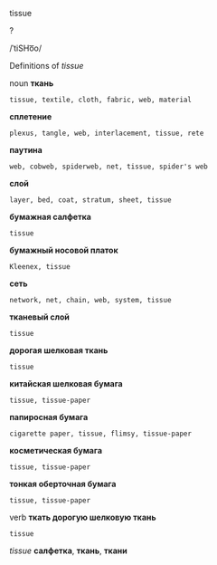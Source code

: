 tissue

?

/ˈtiSHo͞o/

Definitions of _tissue_

noun
**ткань**

    tissue, textile, cloth, fabric, web, material
**сплетение**

    plexus, tangle, web, interlacement, tissue, rete
**паутина**

    web, cobweb, spiderweb, net, tissue, spider's web
**слой**

    layer, bed, coat, stratum, sheet, tissue
**бумажная салфетка**

    tissue
**бумажный носовой платок**

    Kleenex, tissue
**сеть**

    network, net, chain, web, system, tissue
**тканевый слой**

    tissue
**дорогая шелковая ткань**

    tissue
**китайская шелковая бумага**

    tissue, tissue-paper
**папиросная бумага**

    cigarette paper, tissue, flimsy, tissue-paper
**косметическая бумага**

    tissue, tissue-paper
**тонкая оберточная бумага**

    tissue, tissue-paper

verb
**ткать дорогую шелковую ткань**

    tissue

_tissue_
**салфетка**, **ткань**, **ткани**